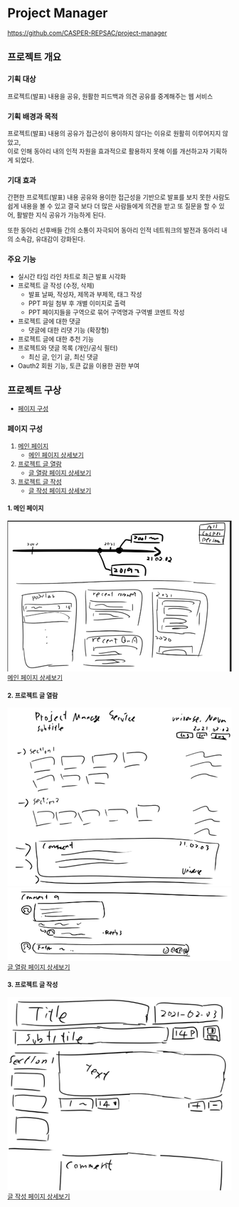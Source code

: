 # Project Manager

https://github.com/CASPER-REPSAC/project-manager

## 프로젝트 개요

### 기획 대상

프로젝트(발표) 내용을 공유, 원활한 피드백과 의견 공유를 중계해주는 웹 서비스

### 기획 배경과 목적

프로젝트(발표) 내용의 공유가 접근성이 용이하지 않다는 이유로 원활히 이루어지지 않았고,  
이로 인해 동아리 내의 인적 자원을 효과적으로 활용하지 못해 이를 개선하고자 기획하게 되었다.

### 기대 효과

간편한 프로젝트(발표) 내용 공유와 용이한 접근성을 기반으로 발표를 보지 못한 사람도 쉽게 내용을 볼 수 있고 결국 보다 더 많은 사람들에게 의견을 받고 또 질문을 할 수 있어, 활발한 지식 공유가 가능하게 된다.

또한 동아리 선후배들 간의 소통이 자극되어 동아리 인적 네트워크의 발전과 동아리 내의 소속감, 유대감이 강화된다.

### 주요 기능

- 실시간 타임 라인 차트로 최근 발표 시각화
- 프로젝트 글 작성 (수정, 삭제)
  - 발표 날짜, 작성자, 제목과 부제목, 태그 작성
  - PPT 파일 첨부 후 개별 이미지로 출력
  - PPT 페이지들을 구역으로 묶어 구역명과 구역별 코멘트 작성
- 프로젝트 글에 대한 댓글
  - 댓글에 대한 리댓 기능 (확장형)
- 프로젝트 글에 대한 추천 기능
- 프로젝트와 댓글 목록 (개인/공식 필터)
  - 최신 글, 인기 글, 최신 댓글
- Oauth2 회원 기능, 토큰 값을 이용한 권한 부여

## 프로젝트 구상

- [페이지 구성](#페이지-구성)

### 페이지 구성

1. [메인 페이지](#1.-메인-페이지)
   - [메인 페이지 상세보기](./pages/main_page.md)
2. [프로젝트 글 열람](#2.-프로젝트-글-열람)
   - [글 열람 페이지 상세보기](./pages/view_page.md)
3. [프로젝트 글 작성](#3.-프로젝트-글-작성)
   - [글 작성 페이지 상세보기](./pages/write_page.md)

#### 1. 메인 페이지

![main_page](./resource/main_page.png)  
[메인 페이지 상세보기](./pages/main_page.md)

#### 2. 프로젝트 글 열람

![view_page](./resource/view_page.png)  
![view_page](./resource/view_page_comment.png)
[글 열람 페이지 상세보기](./pages/view_page.md)

#### 3. 프로젝트 글 작성

![write_page](./resource/write_page.png)  
[글 작성 페이지 상세보기](./pages/write_page.md)
